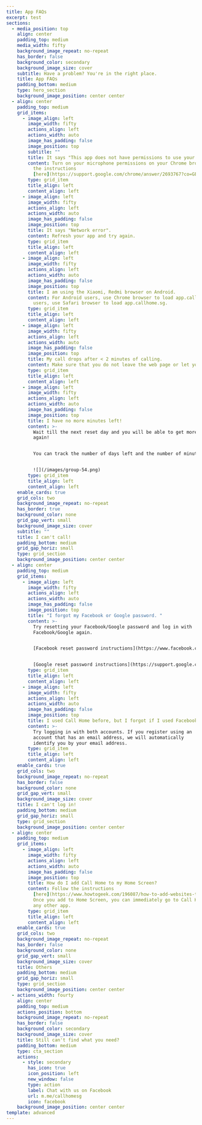 ```yaml
---
title: App FAQs
excerpt: test
sections:
  - media_position: top
    align: center
    padding_top: medium
    media_width: fifty
    background_image_repeat: no-repeat
    has_border: false
    background_color: secondary
    background_image_size: cover
    subtitle: Have a problem? You're in the right place.
    title: App FAQs
    padding_bottom: medium
    type: hero_section
    background_image_position: center center
  - align: center
    padding_top: medium
    grid_items:
      - image_align: left
        image_width: fifty
        actions_align: left
        actions_width: auto
        image_has_padding: false
        image_position: top
        subtitle: ""
        title: It says "This app does not have permissions to use your microphone."
        content: Turn on your microphone permissions on your Chrome browser by following
          the instructions
          [here](https://support.google.com/chrome/answer/2693767?co=GENIE.Platform%3DAndroid&hl=en&oco=1).
        type: grid_item
        title_align: left
        content_align: left
      - image_align: left
        image_width: fifty
        actions_align: left
        actions_width: auto
        image_has_padding: false
        image_position: top
        title: It says "Network error".
        content: Refresh your app and try again.
        type: grid_item
        title_align: left
        content_align: left
      - image_align: left
        image_width: fifty
        actions_align: left
        actions_width: auto
        image_has_padding: false
        image_position: top
        title: I am using the Xiaomi, Redmi browser on Android.
        content: For Android users, use Chrome browser to load app.callhome.sg. For iOS
          users, use Safari browser to load app.callhome.sg.
        type: grid_item
        title_align: left
        content_align: left
      - image_align: left
        image_width: fifty
        actions_align: left
        actions_width: auto
        image_has_padding: false
        image_position: top
        title: My call drops after < 2 minutes of calling.
        content: Make sure that you do not leave the web page or let your phone sleep. If that doesn't work, try calling again.
        type: grid_item
        title_align: left
        content_align: left
      - image_align: left
        image_width: fifty
        actions_align: left
        actions_width: auto
        image_has_padding: false
        image_position: top
        title: I have no more minutes left!
        content: >-
          Wait till the next reset day and you will be able to get more minutes
          again! 


          You can track the number of days left and the number of minutes that will be added on your home screen.


          ![](/images/group-54.png)
        type: grid_item
        title_align: left
        content_align: left
    enable_cards: true
    grid_cols: two
    background_image_repeat: no-repeat
    has_border: true
    background_color: none
    grid_gap_vert: small
    background_image_size: cover
    subtitle: ""
    title: I can't call!
    padding_bottom: medium
    grid_gap_horiz: small
    type: grid_section
    background_image_position: center center
  - align: center
    padding_top: medium
    grid_items:
      - image_align: left
        image_width: fifty
        actions_align: left
        actions_width: auto
        image_has_padding: false
        image_position: top
        title: "I forgot my Facebook or Google password. "
        content: >-
          Try resetting your Facebook/Google password and log in with
          Facebook/Google again. 


          [Facebook reset password instructions](https://www.facebook.com/help/213395615347144) 


          [Google reset password instructions](https://support.google.com/accounts/answer/41078?co=GENIE.Platform%3DDesktop&hl=en)
        type: grid_item
        title_align: left
        content_align: left
      - image_align: left
        image_width: fifty
        actions_align: left
        actions_width: auto
        image_has_padding: false
        image_position: top
        title: I used Call Home before, but I forgot if I used Facebook or Google.
        content: >-
          Try logging in with both accounts. If you register using an 
          account that has an email address, we will automatically 
          identify you by your email address.
        type: grid_item
        title_align: left
        content_align: left
    enable_cards: true
    grid_cols: two
    background_image_repeat: no-repeat
    has_border: false
    background_color: none
    grid_gap_vert: small
    background_image_size: cover
    title: I can't log in!
    padding_bottom: medium
    grid_gap_horiz: small
    type: grid_section
    background_image_position: center center
  - align: center
    padding_top: medium
    grid_items:
      - image_align: left
        image_width: fifty
        actions_align: left
        actions_width: auto
        image_has_padding: false
        image_position: top
        title: How do I add Call Home to my Home Screen?
        content: Follow the instructions
          [here](https://www.howtogeek.com/196087/how-to-add-websites-to-the-home-screen-on-any-smartphone-or-tablet/).
          Once you add to Home Screen, you can immediately go to Call Home like
          any other app.
        type: grid_item
        title_align: left
        content_align: left
    enable_cards: true
    grid_cols: two
    background_image_repeat: no-repeat
    has_border: false
    background_color: none
    grid_gap_vert: small
    background_image_size: cover
    title: Others
    padding_bottom: medium
    grid_gap_horiz: small
    type: grid_section
    background_image_position: center center
  - actions_width: fourty
    align: center
    padding_top: medium
    actions_position: bottom
    background_image_repeat: no-repeat
    has_border: false
    background_color: secondary
    background_image_size: cover
    title: Still can't find what you need?
    padding_bottom: medium
    type: cta_section
    actions:
      - style: secondary
        has_icon: true
        icon_position: left
        new_window: false
        type: action
        label: Chat with us on Facebook
        url: m.me/callhomesg
        icon: facebook
    background_image_position: center center
template: advanced
---
```


